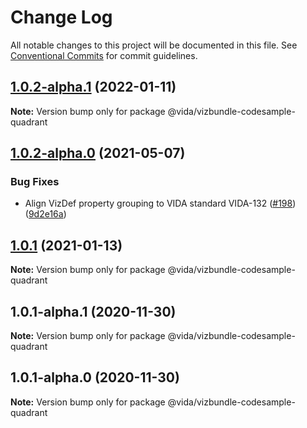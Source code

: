 # Change Log

All notable changes to this project will be documented in this file.
See [Conventional Commits](https://conventionalcommits.org) for commit guidelines.

## [1.0.2-alpha.1](https://github.ibm.com/VIDA/catalog/compare/@vida/vizbundle-codesample-quadrant@1.0.2-alpha.0...@vida/vizbundle-codesample-quadrant@1.0.2-alpha.1) (2022-01-11)

**Note:** Version bump only for package @vida/vizbundle-codesample-quadrant





## [1.0.2-alpha.0](https://github.ibm.com/VIDA/catalog/compare/@vida/vizbundle-codesample-quadrant@1.0.1...@vida/vizbundle-codesample-quadrant@1.0.2-alpha.0) (2021-05-07)


### Bug Fixes

* Align VizDef property grouping to VIDA standard VIDA-132 ([#198](https://github.ibm.com/VIDA/catalog/issues/198)) ([9d2e16a](https://github.ibm.com/VIDA/catalog/commit/9d2e16a3c241e8d9332b8523ea8ed23b4e4f955a))





## [1.0.1](https://github.ibm.com/VIDA/catalog/compare/@vida/vizbundle-codesample-quadrant@1.0.1-alpha.1...@vida/vizbundle-codesample-quadrant@1.0.1) (2021-01-13)

**Note:** Version bump only for package @vida/vizbundle-codesample-quadrant





## 1.0.1-alpha.1 (2020-11-30)

**Note:** Version bump only for package @vida/vizbundle-codesample-quadrant





## 1.0.1-alpha.0 (2020-11-30)

**Note:** Version bump only for package @vida/vizbundle-codesample-quadrant
